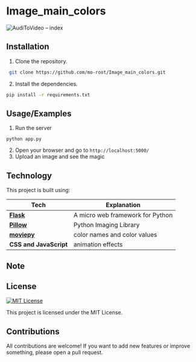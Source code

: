 # Image_main_colors


![AudiToVideo – index](https://user-images.githubusercontent.com/59801139/213307981-56ee26fe-8f49-4d0b-9d2d-6244830d178a.gif)


## Installation

1. Clone the repository.

```bash
 git clone https://github.com/mo-root/Image_main_colors.git
```
2. Install the dependencies.

```bash
pip install -r requirements.txt

```


## Usage/Examples

1. Run the server
```
python app.py

```
2. Open your browser and go to `http://localhost:5000/`
3. Upload an image and see the magic

## Technology 

This project is built using:


| Tech             | Explanation                                                                |
| ----------------- | ------------------------------------------------------------------ |
| [**Flask**](https://flask.palletsprojects.com/en/2.2.x/) | A micro web framework for Python | 
| [**Pillow**](https://pypi.org/project/Pillow/) | Python Imaging Library |
| [**moviepy**](https://pypi.org/project/webcolors/)| color names and color values |
| **CSS and JavaScript** | animation effects |



## Note

## License
[![MIT License](https://img.shields.io/badge/License-MIT-green.svg)](https://choosealicense.com/licenses/mit/)

This project is licensed under the MIT License.

## Contributions

All contributions are welcome! If you want to add new features or improve something, please open a pull request.
